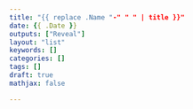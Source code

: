 ```yaml
---
title: "{{ replace .Name "-" " " | title }}"
date: {{ .Date }}
outputs: ["Reveal"]
layout: "list"
keywords: []
categories: []
tags: []
draft: true
mathjax: false

---
```


